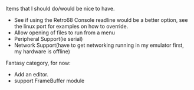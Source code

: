 Items that I should do/would be nice to have.

- See if using the Retro68 Console readline would be a better option, see the linux port for examples on how to override.
- Allow opening of files to run from a menu
- Peripheral Support(ie serial)
- Network Support(have to get networking running in my emulator first, my hardware is offline)

Fantasy category, for now:
- Add an editor.
- support FrameBuffer module

